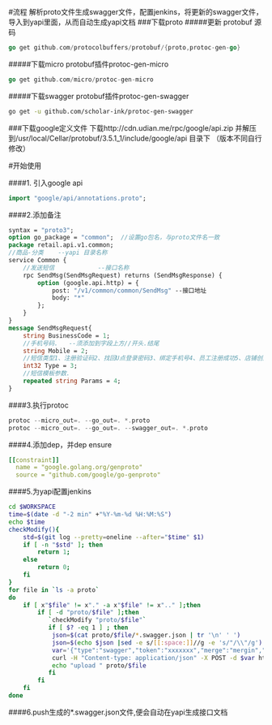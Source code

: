 #流程
解析proto文件生成swagger文件，配置jenkins，将更新的swagger文件，导入到yapi里面，从而自动生成yapi文档
###下载proto
#####更新 protobuf 源码
```go
go get github.com/protocolbuffers/protobuf/{proto,protoc-gen-go}
```
#####下载micro protobuf插件protoc-gen-micro
```go
go get github.com/micro/protoc-gen-micro
```
#####下载swagger protobuf插件protoc-gen-swagger
```sh
go get -u github.com/scholar-ink/protoc-gen-swagger
```
###下载google定义文件
下载http://cdn.udian.me/rpc/google/api.zip 并解压到/usr/local/Cellar/protobuf/3.5.1_1/include/google/api 目录下 （版本不同自行修改）

#开始使用

####1. 引入google api
```protobuf
import "google/api/annotations.proto";
```
####2.添加备注

```protobuf
syntax = "proto3";
option go_package = "common";  //设置go包名，与proto文件名一致
package retail.api.v1.common;
//商品-分类    --yapi 目录名称
service Common {
    //发送短信            --接口名称
    rpc SendMsg(SendMsgRequest) returns (SendMsgResponse) {
        option (google.api.http) = {
            post: "/v1/common/common/SendMsg" --接口地址
            body: "*"
        };
    }
}
message SendMsgRequest{
    string BusinessCode = 1;
    //手机号码.   --须添加到字段上方//开头.结尾
    string Mobile = 2;
    //短信类型1、注册验证码2、找回U点登录密码3、绑定手机号4、员工注册成功5、店铺创建成功6、商家注册成功.
    int32 Type = 3;
    //短信模板参数.
    repeated string Params = 4;
}

```
####3.执行protoc
```go
protoc --micro_out=. --go_out=. *.proto
protoc --micro_out=. --go_out=. --swagger_out=. *.proto
```

####4.添加dep，并dep ensure
```yaml
[[constraint]]
  name = "google.golang.org/genproto"
  source = "github.com/google/go-genproto"
```

####5.为yapi配置jenkins
```bash
cd $WORKSPACE
time=$(date -d "-2 min" +"%Y-%m-%d %H:%M:%S")
echo $time
checkModify(){
    std=$(git log --pretty=oneline --after="$time" $1)
    if [ -n "$std" ]; then
        return 1;
    else
        return 0;
    fi
}
for file in `ls -a proto`
do
    if [ x"$file" != x"." -a x"$file" != x".." ];then
        if [ -d "proto/$file" ];then
           `checkModify "proto/$file"`
           if [ $? -eq 1 ] ; then
            json=$(cat proto/$file/*.swagger.json | tr '\n' ' ')
            json=$(echo $json |sed -e s/[[:space:]]//g -e 's/"/\\"/g')
            var='{"type":"swagger","token":"xxxxxxx","merge":"mergin","json":"'$json'"}'
            curl -H "Content-type: application/json" -X POST -d $var http://test.yapi.udian.me/api/open/import_data
            echo "upload " proto/$file
           fi
        fi
    fi
done
```
####6.push生成的*.swagger.json文件,便会自动在yapi生成接口文档